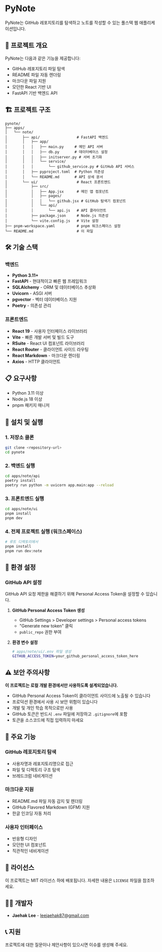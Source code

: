 # PyNote

PyNote는 GitHub 레포지토리를 탐색하고 노트를 작성할 수 있는 풀스택 웹 애플리케이션입니다.

## 🚀 프로젝트 개요

PyNote는 다음과 같은 기능을 제공합니다:
- GitHub 레포지토리 파일 탐색
- README 파일 자동 렌더링
- 마크다운 파일 지원
- 모던한 React 기반 UI
- FastAPI 기반 백엔드 API

## 🏗️ 프로젝트 구조

```
pynote/
├── apps/
│   └── note/
│       ├── api/                 # FastAPI 백엔드
│       │   ├── app/
│       │   │   ├── main.py     # 메인 API 서버
│       │   │   ├── db.py       # 데이터베이스 설정
│       │   │   ├── initserver.py # 서버 초기화
│       │   │   └── service/
│       │   │       └── github_service.py # GitHub API 서비스
│       │   ├── pyproject.toml  # Python 의존성
│       │   └── README.md       # API 상세 문서
│       └── ui/                  # React 프론트엔드
│           ├── src/
│           │   ├── App.jsx      # 메인 앱 컴포넌트
│           │   ├── pages/
│           │   │   └── github.jsx # GitHub 탐색기 컴포넌트
│           │   └── api/
│           │       └── api.js   # API 클라이언트
│           ├── package.json     # Node.js 의존성
│           └── vite.config.js   # Vite 설정
├── pnpm-workspace.yaml          # pnpm 워크스페이스 설정
└── README.md                    # 이 파일
```

## 🛠️ 기술 스택

### 백엔드
- **Python 3.11+**
- **FastAPI** - 현대적이고 빠른 웹 프레임워크
- **SQLAlchemy** - ORM 및 데이터베이스 추상화
- **Uvicorn** - ASGI 서버
- **pgvector** - 벡터 데이터베이스 지원
- **Poetry** - 의존성 관리

### 프론트엔드
- **React 19** - 사용자 인터페이스 라이브러리
- **Vite** - 빠른 개발 서버 및 빌드 도구
- **RSuite** - React UI 컴포넌트 라이브러리
- **React Router** - 클라이언트 사이드 라우팅
- **React Markdown** - 마크다운 렌더링
- **Axios** - HTTP 클라이언트

## 📋 요구사항

- Python 3.11 이상
- Node.js 18 이상
- pnpm 패키지 매니저

## 🚀 설치 및 실행

### 1. 저장소 클론
```bash
git clone <repository-url>
cd pynote
```

### 2. 백엔드 실행
```bash
cd apps/note/api
poetry install
poetry run python -m uvicorn app.main:app --reload
```

### 3. 프론트엔드 실행
```bash
cd apps/note/ui
pnpm install
pnpm dev
```

### 4. 전체 프로젝트 실행 (워크스페이스)
```bash
# 루트 디렉토리에서
pnpm install
pnpm run dev:note
```

## 🔧 환경 설정

### GitHub API 설정
GitHub API 요청 제한을 해결하기 위해 Personal Access Token을 설정할 수 있습니다.

1. **GitHub Personal Access Token 생성**
   - GitHub Settings > Developer settings > Personal access tokens
   - "Generate new token" 클릭
   - `public_repo` 권한 부여

2. **환경 변수 설정**
   ```bash
   # apps/note/ui/.env 파일 생성
   GITHUB_ACCESS_TOKEN=your_github_personal_access_token_here
   ```

## ⚠️ 보안 주의사항

**이 프로젝트는 로컬 개발 환경에서만 사용하도록 설계되었습니다.**

- GitHub Personal Access Token이 클라이언트 사이드에 노출될 수 있습니다
- 프로덕션 환경에서 사용 시 보안 위험이 있습니다
- 개발 및 개인 학습 목적으로만 사용
- GitHub 토큰은 반드시 `.env` 파일에 저장하고 `.gitignore`에 포함
- 토큰을 소스코드에 직접 입력하지 마세요


## 🎯 주요 기능

### GitHub 레포지토리 탐색
- 사용자명과 레포지토리명으로 접근
- 파일 및 디렉토리 구조 탐색
- 브레드크럼 네비게이션

### 마크다운 지원
- README.md 파일 자동 감지 및 렌더링
- GitHub Flavored Markdown (GFM) 지원
- 한글 인코딩 자동 처리

### 사용자 인터페이스
- 반응형 디자인
- 모던한 UI 컴포넌트
- 직관적인 네비게이션


## 📄 라이선스

이 프로젝트는 MIT 라이선스 하에 배포됩니다. 자세한 내용은 `LICENSE` 파일을 참조하세요.

## 👨‍💻 개발자

- **Jaehak Lee** - [leejaehak87@gmail.com](mailto:leejaehak87@gmail.com)

## 📞 지원

프로젝트에 대한 질문이나 제안사항이 있으시면 이슈를 생성해 주세요.
